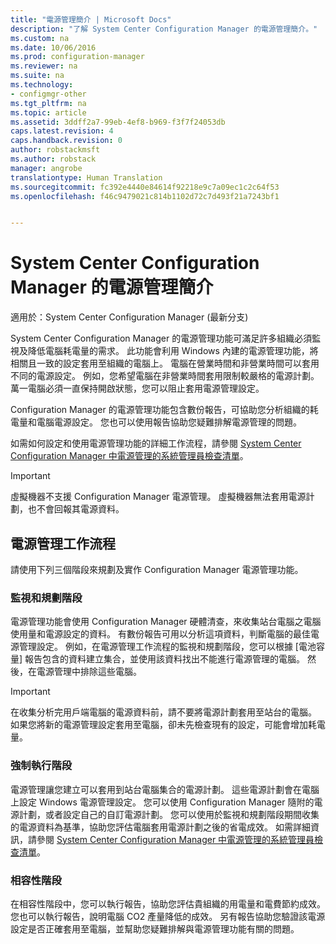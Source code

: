 ```yaml
---
title: "電源管理簡介 | Microsoft Docs"
description: "了解 System Center Configuration Manager 的電源管理簡介。"
ms.custom: na
ms.date: 10/06/2016
ms.prod: configuration-manager
ms.reviewer: na
ms.suite: na
ms.technology:
- configmgr-other
ms.tgt_pltfrm: na
ms.topic: article
ms.assetid: 3ddff2a7-99eb-4ef8-b969-f3f7f24053db
caps.latest.revision: 4
caps.handback.revision: 0
author: robstackmsft
ms.author: robstack
manager: angrobe
translationtype: Human Translation
ms.sourcegitcommit: fc392e4440e84614f92218e9c7a09ec1c2c64f53
ms.openlocfilehash: f46c9479021c814b1102d72c7d493f21a7243bf1


---
```

# <a name="introduction-to-power-management-in-system-center-configuration-manager"></a>System Center Configuration Manager 的電源管理簡介

適用於：System Center Configuration Manager (最新分支)

System Center Configuration Manager 的電源管理功能可滿足許多組織必須監視及降低電腦耗電量的需求。 此功能會利用 Windows 內建的電源管理功能，將相關且一致的設定套用至組織的電腦上。 電腦在營業時間和非營業時間可以套用不同的電源設定。 例如，您希望電腦在非營業時間套用限制較嚴格的電源計劃。 萬一電腦必須一直保持開啟狀態，您可以阻止套用電源管理設定。  

 Configuration Manager 的電源管理功能包含數份報告，可協助您分析組織的耗電量和電腦電源設定。 您也可以使用報告協助您疑難排解電源管理的問題。  

 如需如何設定和使用電源管理功能的詳細工作流程，請參閱 [System Center Configuration Manager 中電源管理的系統管理員檢查清單](../../../../core/clients/manage/power/administrator-checklist-for-power-management.md)。  

> [!IMPORTANT]  
>  虛擬機器不支援 Configuration Manager 電源管理。 虛擬機器無法套用電源計劃，也不會回報其電源資料。  

## <a name="the-power-management-workflow"></a>電源管理工作流程  
 請使用下列三個階段來規劃及實作 Configuration Manager 電源管理功能。  

### <a name="monitoring-and-planning-phase"></a>監視和規劃階段  
 電源管理功能會使用 Configuration Manager 硬體清查，來收集站台電腦之電腦使用量和電源設定的資料。 有數份報告可用以分析這項資料，判斷電腦的最佳電源管理設定。 例如，在電源管理工作流程的監視和規劃階段，您可以根據 [電池容量]  報告包含的資料建立集合，並使用該資料找出不能進行電源管理的電腦。 然後，在電源管理中排除這些電腦。  

> [!IMPORTANT]  
>  在收集分析完用戶端電腦的電源資料前，請不要將電源計劃套用至站台的電腦。 如果您將新的電源管理設定套用至電腦，卻未先檢查現有的設定，可能會增加耗電量。  

### <a name="enforcement-phase"></a>強制執行階段  
 電源管理讓您建立可以套用到站台電腦集合的電源計劃。 這些電源計劃會在電腦上設定 Windows 電源管理設定。 您可以使用 Configuration Manager 隨附的電源計劃，或者設定自己的自訂電源計劃。 您可以使用於監視和規劃階段期間收集的電源資料為基準，協助您評估電腦套用電源計劃之後的省電成效。 如需詳細資訊，請參閱 [System Center Configuration Manager 中電源管理的系統管理員檢查清單](../../../../core/clients/manage/power/administrator-checklist-for-power-management.md)。  

### <a name="compliance-phase"></a>相容性階段  
 在相容性階段中，您可以執行報告，協助您評估貴組織的用電量和電費節約成效。 您也可以執行報告，說明電腦 CO2 產量降低的成效。 另有報告協助您驗證該電源設定是否正確套用至電腦，並幫助您疑難排解與電源管理功能有關的問題。  



<!--HONumber=Dec16_HO3-->


